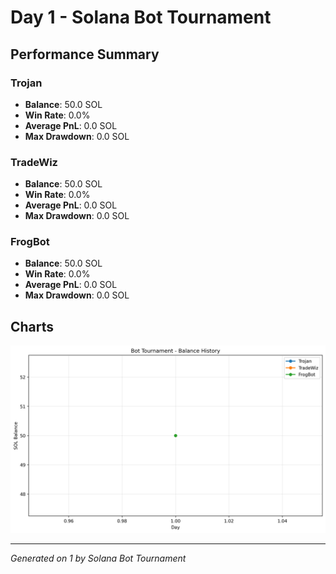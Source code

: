 # Day 1 - Solana Bot Tournament

## Performance Summary

### Trojan
- **Balance**: 50.0 SOL
- **Win Rate**: 0.0%
- **Average PnL**: 0.0 SOL
- **Max Drawdown**: 0.0 SOL


### TradeWiz
- **Balance**: 50.0 SOL
- **Win Rate**: 0.0%
- **Average PnL**: 0.0 SOL
- **Max Drawdown**: 0.0 SOL


### FrogBot
- **Balance**: 50.0 SOL
- **Win Rate**: 0.0%
- **Average PnL**: 0.0 SOL
- **Max Drawdown**: 0.0 SOL



## Charts
![Balance Chart](day_1_chart.png)

---
*Generated on 1 by Solana Bot Tournament*